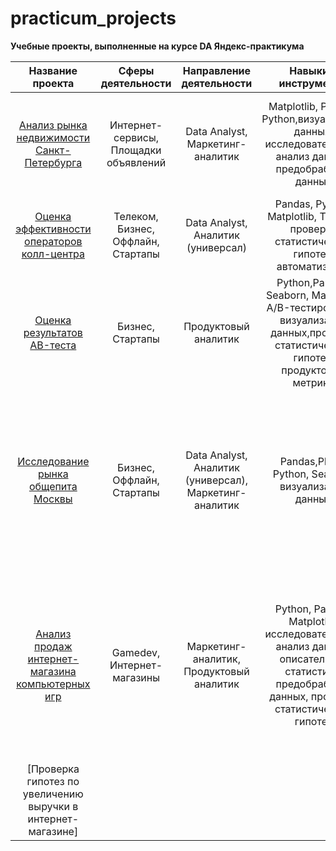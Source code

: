 # practicum_projects
**Учебные проекты, выполненные на курсе DA Яндекс-практикума** 

|Название проекта                             |Сферы деятельности |Направление деятельности |Навыки и инструменты|Задачи проекта|
|:-------------------------------------------:|:---------------:|:----------------:|:----------------:|:----------------:|
| [Анализ рынка недвижимости Санкт-Петербурга](SPb_real_estate)|Интернет-сервисы, Площадки объявлений|Data Analyst, Маркетинг-аналитик|Matplotlib, Pandas, Python,визуализация данных, исследовательский анализ данных, предобработка данных|Oпределить рыночную стоимость объектов недвижимости и типичные параметры квартир|      
|[Оценка эффективности операторов колл-центра](telecom)|Телеком, Бизнес, Оффлайн, Стартапы|Data Analyst, Аналитик (универсал)|Pandas, Python, Matplotlib, Tableau, проверка статистических гипотез, автоматизация|Oпределить критерии эффективности и выявить неэффективных операторов|    
|[Оценка результатов AB-теста](AB_test2)|Бизнес, Стартапы|Продуктовый аналитик|Python,Pandas, Seaborn, Matplotlib, A/B-тестирование, визуализация данных,проверка статистических гипотез, продуктовые метрики|Оценнить результаты проведенного AB-теста    |
|[Исследование рынка общепита Москвы ](New_cafe) |Бизнес, Оффлайн, Стартапы|Data Analyst, Аналитик (универсал), Маркетинг-аналитик|Pandas,Plotly, Python, Seaborn, визуализация данных|Исследование рынка общественного питания на основе открытых данных для принятия решения об открытии нового заведения, подготовка презентации для инвесторов|    
|[Анализ продаж интернет-магазина компьютерных игр](Games_shop)|Gamedev, Интернет-магазины|Маркетинг-аналитик, Продуктовый аналитик|Python, Pandas, Matplotlib,  исследовательский анализ данных, описательная статистика, предобработка данных, проверка статистических гипотез|Используя исторические данные о продажах компьютерных игр, оценки пользователей и экспертов, жанры и платформы, выявить закономерности, определяющие успешность игры|
|[Проверка гипотез по увеличению выручки в интернет-магазине]|||||
